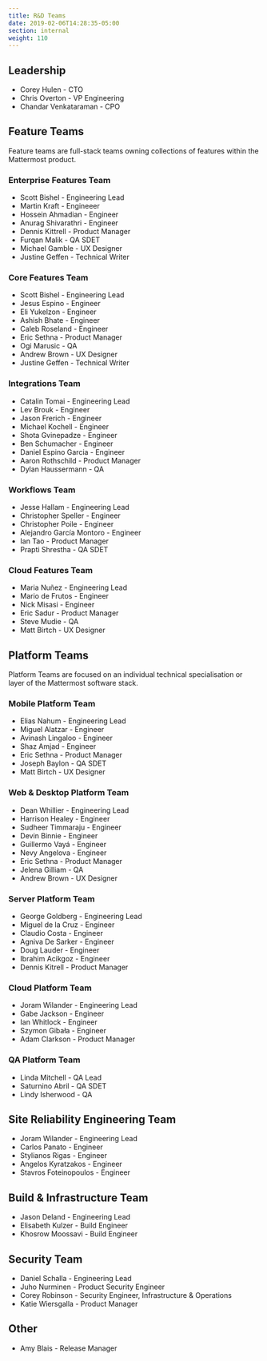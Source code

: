 ```yaml
---
title: R&D Teams
date: 2019-02-06T14:28:35-05:00
section: internal
weight: 110
---
```


## Leadership

* Corey Hulen - CTO
* Chris Overton - VP Engineering
* Chandar Venkataraman - CPO

## Feature Teams
Feature teams are full-stack teams owning collections of features within the Mattermost product.

### Enterprise Features Team

* Scott Bishel - Engineering Lead
* Martin Kraft - Engineeer
* Hossein Ahmadian - Engineer
* Anurag Shivarathri - Engineer
* Dennis Kittrell - Product Manager
* Furqan Malik - QA SDET
* Michael Gamble - UX Designer
* Justine Geffen - Technical Writer

### Core Features Team

* Scott Bishel - Engineering Lead
* Jesus Espino - Engineer
* Eli Yukelzon - Engineer
* Ashish Bhate - Engineer
* Caleb Roseland - Engineer
* Eric Sethna - Product Manager
* Ogi Marusic - QA
* Andrew Brown - UX Designer
* Justine Geffen - Technical Writer

### Integrations Team

* Catalin Tomai - Engineering Lead
* Lev Brouk - Engineer
* Jason Frerich - Engineer
* Michael Kochell - Engineer
* Shota Gvinepadze - Engineer
* Ben Schumacher - Engineer
* Daniel Espino Garcia - Engineer
* Aaron Rothschild - Product Manager
* Dylan Haussermann - QA

### Workflows Team

* Jesse Hallam - Engineering Lead
* Christopher Speller - Engineer
* Christopher Poile - Engineer
* Alejandro García Montoro - Engineer
* Ian Tao - Product Manager
* Prapti Shrestha - QA SDET

### Cloud Features Team

* Maria Nuñez - Engineering Lead
* Mario de Frutos - Engineer
* Nick Misasi - Engineer
* Eric Sadur - Product Manager
* Steve Mudie - QA 
* Matt Birtch - UX Designer

## Platform Teams

Platform Teams are focused on an individual technical specialisation or layer of the Mattermost software stack.

### Mobile Platform Team

* Elias Nahum - Engineering Lead
* Miguel Alatzar - Engineer
* Avinash Lingaloo - Engineer
* Shaz Amjad - Engineer
* Eric Sethna - Product Manager
* Joseph Baylon - QA SDET
* Matt Birtch - UX Designer

### Web & Desktop Platform Team

* Dean Whillier - Engineering Lead
* Harrison Healey - Engineer
* Sudheer Timmaraju - Engineer
* Devin Binnie - Engineer
* Guillermo Vayá - Engineer
* Nevy Angelova - Engineer
* Eric Sethna - Product Manager
* Jelena Gilliam - QA
* Andrew Brown - UX Designer

### Server Platform Team

* George Goldberg - Engineering Lead
* Miguel de la Cruz - Engineer
* Claudio Costa - Engineer
* Agniva De Sarker - Engineer
* Doug Lauder - Engineer
* Ibrahim Acikgoz - Engineer
* Dennis Kitrell - Product Manager

### Cloud Platform Team

* Joram Wilander - Engineering Lead
* Gabe Jackson - Engineer
* Ian Whitlock - Engineer
* Szymon Gibała - Engineer
* Adam Clarkson - Product Manager

### QA Platform Team

* Linda Mitchell - QA Lead
* Saturnino Abril - QA SDET
* Lindy Isherwood - QA

## Site Reliability Engineering Team

* Joram Wilander - Engineering Lead
* Carlos Panato - Engineer
* Stylianos Rigas - Engineer
* Angelos Kyratzakos - Engineer
* Stavros Foteinopoulos - Engineer

## Build & Infrastructure Team

* Jason Deland - Engineering Lead
* Elisabeth Kulzer - Build Engineer
* Khosrow Moossavi - Build Engineer

## Security Team

* Daniel Schalla - Engineering Lead
* Juho Nurminen - Product Security Engineer
* Corey Robinson - Security Engineer, Infrastructure & Operations
* Katie Wiersgalla - Product Manager

## Other

* Amy Blais - Release Manager
